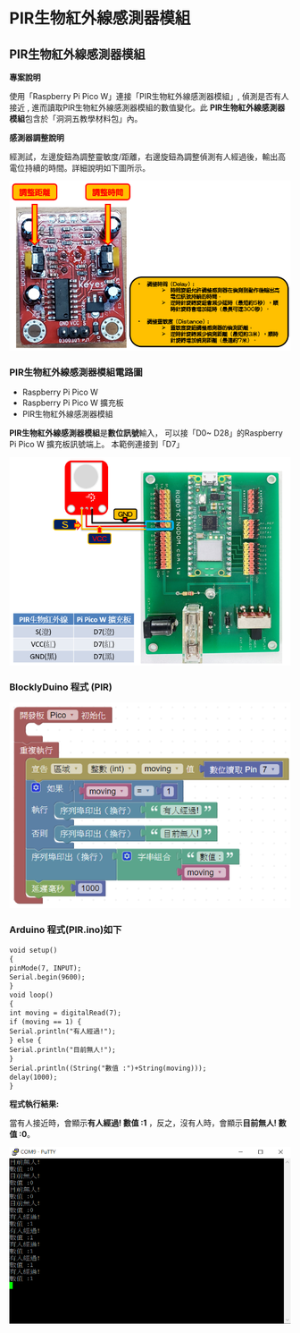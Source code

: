 # PIR生物紅外線感測器模組

## PIR生物紅外線感測器模組 <a href="#toc124882502" id="toc124882502"></a>

**專案說明**

使用「Raspberry Pi Pico W」連接「PIR生物紅外線感測器模組」, 偵測是否有人接近 , 進而讀取PIR生物紅外線感測器模組的數值變化。此 **PIR生物紅外線感測器模組**包含於「洞洞五教學材料包」內。

**感測器調整說明**

經測試，左邊旋鈕為調整靈敏度/距離，右邊旋鈕為調整偵測有人經過後，輸出高電位持續的時間。詳細說明如下圖所示。

![](<../../.gitbook/assets/0 (22).png>)

### **PIR生物紅外線感測器模組電路圖**

* Raspberry Pi Pico W
* Raspberry Pi Pico W 擴充板
* PIR生物紅外線感測器模組

**PIR生物紅外線感測器模組**是**數位訊號**輸入， 可以接「D0\~ D28」的Raspberry Pi Pico W 擴充板訊號端上。 本範例連接到「D7」

![](<../../.gitbook/assets/1 (24).png>)

### **BlocklyDuino 程式 (PIR)**

![](<../../.gitbook/assets/2 (8).png>)

### **Arduino 程式(PIR.ino)如下**

```
void setup()
{
pinMode(7, INPUT);
Serial.begin(9600);
}
void loop()
{
int moving = digitalRead(7);
if (moving == 1) {
Serial.println("有人經過!");
} else {
Serial.println("目前無人!");
}
Serial.println((String("數值 :")+String(moving)));
delay(1000);
}
```

**程式執行結果:**

當有人接近時，會顯示**有人經過! 數值 :1** ，反之，沒有人時，會顯示**目前無人! 數值 :0**。

![](<../../.gitbook/assets/3 (3).png>)
